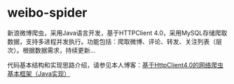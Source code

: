 weibo-spider
============

新浪微博爬虫，采用Java语言开发，基于HTTPClient 4.0，采用MySQL存储爬取数据，支持多进程并发执行。功能包括：爬取微博、评论、转发、关注列表（层次）。根据数据需求，持续更新...

代码基本结构和实现思路介绍，请参见本人博客：[基于HttpClient4.0的网络爬虫基本框架（Java实现）](http://www.cnblogs.com/yuki-lau/archive/2013/02/27/2934672.html)
